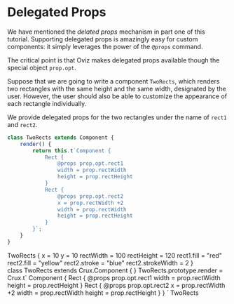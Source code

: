 # Delegated Props

We have mentioned the _delated props_ mechanism in part one of this tutorial.
Supporting delegated props is amazingly easy for custom components: it simply leverages the power of the `@props` command.

The critical point is that Oviz makes delegated props available though the special object `prop.opt`.

Suppose that we are going to write a component `TwoRects`, which renders two rectangles with the same height and the same width, designated by the user. However, the user should also be able to customize the appearance of each rectangle individually.

We provide delegated props for the two rectangles under the name of `rect1` and `rect2`. 

```js
class TwoRects extends Component {
    render() {
        return this.t`Component {
            Rect {
                @props prop.opt.rect1
                width = prop.rectWidth
                height = prop.rectHeight
            }
            Rect {
                @props prop.opt.rect2
                x = prop.rectWidth +2
                width = prop.rectWidth
                height = prop.rectHeight
            }
        }`;
    }
}
```
<div class="demo" data-height="200">
TwoRects {
    x = 10
    y = 10
    rectWidth = 100
    rectHeight = 120
    rect1.fill = "red"
    rect2.fill = "yellow"
    rect2.stroke = "blue"
    rect2.strokeWidth = 2
}
</div>
<div class="bvd-code">
class TwoRects extends Crux.Component {
}
TwoRects.prototype.render = Crux.t`
Component {
    Rect {
        @props prop.opt.rect1
        width = prop.rectWidth
        height = prop.rectHeight
    }
    Rect {
        @props prop.opt.rect2
        x = prop.rectWidth +2
        width = prop.rectWidth
        height = prop.rectHeight
    }
}
`
TwoRects
</div>